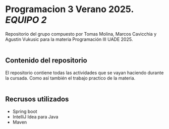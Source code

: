 # Programacion 3 Verano 2025. **_EQUIPO 2_**
Repositorio del grupo compuesto por Tomas Molina, Marcos Cavicchia y Agustin Vukusic para la materia Programación III UADE 2025.
<br><br>

## Contenido del repositorio

El repositorio contiene todas las actividades que se vayan haciendo durante la cursada. Como así también el trabajo practico de la materia.  
<br>

## Recrusos utilizados
- Spring boot
- IntelliJ Idea para Java
- Maven
